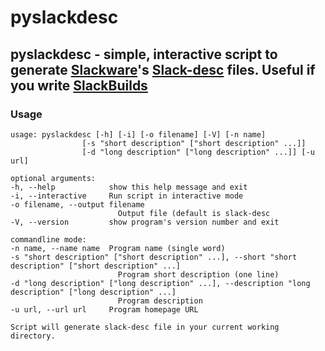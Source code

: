 # pyslackdesc

## pyslackdesc - simple, interactive script to generate [Slackware](http://www.slackware.com)'s [Slack-desc](https://www.slackwiki.com/Slack-desc) files. Useful if you write [SlackBuilds](https://www.slackwiki.com/Writing_A_SlackBuild_Script)

### Usage

    usage: pyslackdesc [-h] [-i] [-o filename] [-V] [-n name]
                    [-s "short description" ["short description" ...]]
                    [-d "long description" ["long description" ...]] [-u url]

    optional arguments:
    -h, --help            show this help message and exit
    -i, --interactive     Run script in interactive mode
    -o filename, --output filename
                            Output file (default is slack-desc
    -V, --version         show program's version number and exit

    commandline mode:
    -n name, --name name  Program name (single word)
    -s "short description" ["short description" ...], --short "short description" ["short description" ...]
                            Program short description (one line)
    -d "long description" ["long description" ...], --description "long description" ["long description" ...]
                            Program description
    -u url, --url url     Program homepage URL

    Script will generate slack-desc file in your current working directory.
